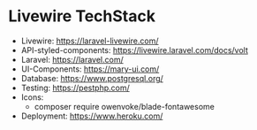 
# Livewire TechStack


* Livewire: https://laravel-livewire.com/
* API-styled-components: https://livewire.laravel.com/docs/volt
* Laravel: https://laravel.com/
* UI-Components: https://mary-ui.com/
* Database: https://www.postgresql.org/
* Testing: https://pestphp.com/
* Icons:
  * composer require owenvoke/blade-fontawesome   
* Deployment: https://www.heroku.com/
